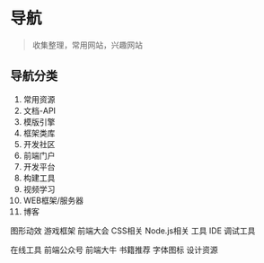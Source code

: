# 导航

> 收集整理，常用网站，兴趣网站 

## 导航分类

1. 常用资源
2. 文档-API
3. 模版引擎
3. 框架类库
4. 开发社区 
5. 前端门户 
6. 开发平台
7. 构建工具 
8. 视频学习
9. WEB框架/服务器
10. 博客


图形动效
游戏框架
前端大会 
CSS相关 
Node.js相关 
工具 IDE
调试工具 

在线工具 
前端公众号 
前端大牛 
书籍推荐 
字体图标 
设计资源 